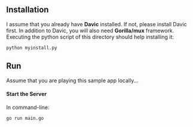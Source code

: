 
## Installation 
I assume that you already have **Davic** installed. If not, please install Davic first. 
In addition to Davic, you will also need **Gorilla/mux** framework. 
Executing the python script of this directory should help installing it: 
```
python myinstall.py
```

## Run
Assume that you are playing this sample app locally... 

#### Start the Server 
In command-line:  
```
go run main.go
```